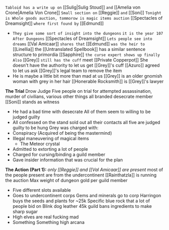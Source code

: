 `Tabloid has a write up on` [[Sulig|Sulig Stoud]] `and` [[Amelia von Crone|Amelia Von Crone]]
`Small section on` [[Reggie]] `and` [[Soni]]
`Tonight is Whole goods auction, tommorow is magic items auction` 
[[Spectacles of Dreamsight]] `where first found by` [[Edmund]]
- `They give some sort of insight into the dungeons`
`it is the year 107 After Dungeons`
[[Spectacles of Dreamsight]] `Lets people see into dreams`
[[Val Amicaar]] `shares that` [[Edmund]] `was the heir to` [[Linellia]] 
the [[Untranslated Spellbook]] has a similar sentence structure to primordia
[[Sapphire]] `the curse expert shows up finally`
`Also` [[Grey]] `still has the cuff`
meet [[Private Copperpot]]
She doesn't have the authority to let us get [[Grey]]'s cuff
[[Azuro]] agreed to let us ask [[Grey]]'s legal team to remove the item
- He is maybe a little bit more than mad at us
[[Grey]] is an older gnomish woman with grey in her hair
[[Honerable Rocksmith]] is [[Grey]]'s lawyer

**The Trial**
Drow Judge
Five people on trial for attempted assassination, murder of civilians, various other things
all branded desecrate member
[[Soni]] stands as witness
- He had a bad time with desecrate
All of them seem to willing to be judged guilty
- All confessed on the stand
sold out all their contacts
all five are judged guilty
to be hung
Grey was charged with:
- Conspiracy (Acquired of being the mastermind)
- Illegal maneuvering of magical items
	- The Meteor crystal
- Admitted to extorting a lot of people
- Charged for cursing/binding a guild member
- Gave insider information that was crucial for the plan

**The Action (Part 1):**
*only [[Reggie]] and [[Val Amicaar]] are present*
most of the people present are from the undercontinent
[[Rainthatzla]] is running the auction
Max weight of dungeon gold per guild member
- Five different slots available
- Goes to undercontinent corps
Gems and minerals go to corp
Harringon buys the seeds and plants for ~25k
Specific blue rock that a lot of people bid on
Blink dog leather 45k
guild bans ingredients to make sharp sugar
- High elves are real fucking mad
- Something Something high arcana
